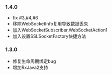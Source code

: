 
### 1.4.0
 - fix #3,#4,#6
 - 移除WebSocketInfo复用导致数据丢失
 - 加入WebSocketSubscriber,WebSocketAction1
 - 加入设置SSLSocketFactory快捷方法


### 1.3.0
- 修复生命周期绑定bug
- 增加RxJava2支持